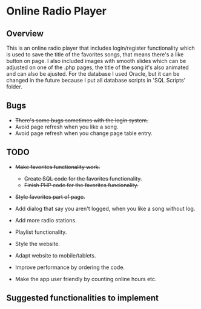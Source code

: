 # Online Radio Player

## Overview
This is an online radio player that includes login/register functionality which is used to save the title of the favorites songs, that means there's a like button on page. I also included images with smooth slides which can be adjusted on one of the .php pages, the title of the song it's also animated and can also be ajusted.
For the database I used Oracle, but it can be changed in the future because I put all database scripts in 'SQL Scripts' folder.

## Bugs
- ~~There's some bugs sometimes with the login system.~~
- Avoid page refresh when you like a song.
- Avoid page refresh when you change page table entry.


## TODO
- ~~Make favorites functionality work.~~
  - ~~Create SQL code for the favorites functionality.~~
  - ~~Finish PHP code for the favorites funcionality.~~

- ~~Style favorites part of page.~~
- Add dialog that say you aren't logged, when you like a song without log.
- Add more radio stations.
- Playlist functionality.
- Style the website.
- Adapt website to mobile/tablets.
- Improve performance by ordering the code.
- Make the app user friendly by counting online hours etc.



## Suggested functionalities to implement

